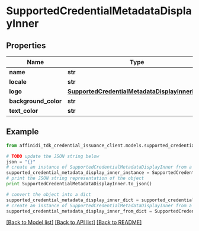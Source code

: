 # SupportedCredentialMetadataDisplayInner

## Properties

| Name                 | Type                                                                                              | Description | Notes      |
| -------------------- | ------------------------------------------------------------------------------------------------- | ----------- | ---------- |
| **name**             | **str**                                                                                           |             |
| **locale**           | **str**                                                                                           |             | [optional] |
| **logo**             | [**SupportedCredentialMetadataDisplayInnerLogo**](SupportedCredentialMetadataDisplayInnerLogo.md) |             | [optional] |
| **background_color** | **str**                                                                                           |             | [optional] |
| **text_color**       | **str**                                                                                           |             | [optional] |

## Example

```python
from affinidi_tdk_credential_issuance_client.models.supported_credential_metadata_display_inner import SupportedCredentialMetadataDisplayInner

# TODO update the JSON string below
json = "{}"
# create an instance of SupportedCredentialMetadataDisplayInner from a JSON string
supported_credential_metadata_display_inner_instance = SupportedCredentialMetadataDisplayInner.from_json(json)
# print the JSON string representation of the object
print SupportedCredentialMetadataDisplayInner.to_json()

# convert the object into a dict
supported_credential_metadata_display_inner_dict = supported_credential_metadata_display_inner_instance.to_dict()
# create an instance of SupportedCredentialMetadataDisplayInner from a dict
supported_credential_metadata_display_inner_from_dict = SupportedCredentialMetadataDisplayInner.from_dict(supported_credential_metadata_display_inner_dict)
```

[[Back to Model list]](../README.md#documentation-for-models) [[Back to API list]](../README.md#documentation-for-api-endpoints) [[Back to README]](../README.md)
